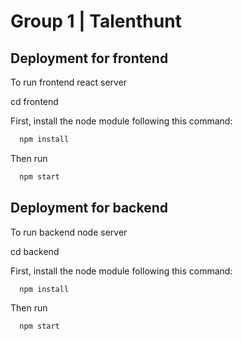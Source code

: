 # Group 1 | Talenthunt

## Deployment for frontend

To run frontend react server

cd frontend

First, install the node module following this command:

```bash
  npm install
```

Then run

```bash
  npm start
```

## Deployment for backend

To run backend node server

cd backend

First, install the node module following this command:

```bash
  npm install
```

Then run

```bash
  npm start
```
